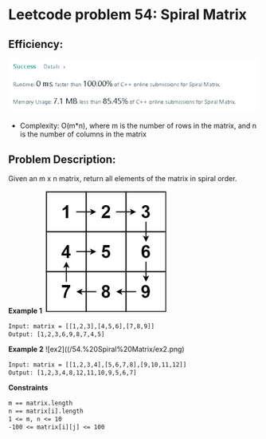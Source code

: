# Leetcode problem 54: Spiral Matrix

## Efficiency:
![efficiency](/54.%20Spiral%20Matrix/eff.PNG)
* Complexity: O(m*n), where m is the number of rows in the matrix, and n is the number of columns in the matrix

## Problem Description:
Given an m x n matrix, return all elements of the matrix in spiral order.

**Example 1**
![ex1](/54.%20Spiral%20Matrix/ex1.PNG)
```
Input: matrix = [[1,2,3],[4,5,6],[7,8,9]]
Output: [1,2,3,6,9,8,7,4,5]
```

**Example 2**
![ex2]((/54.%20Spiral%20Matrix/ex2.png)
```
Input: matrix = [[1,2,3,4],[5,6,7,8],[9,10,11,12]]
Output: [1,2,3,4,8,12,11,10,9,5,6,7]
```

**Constraints**
```
m == matrix.length
n == matrix[i].length
1 <= m, n <= 10
-100 <= matrix[i][j] <= 100
```
